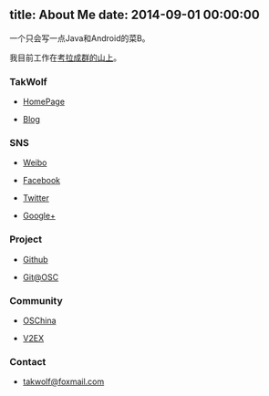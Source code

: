 title: About Me
date: 2014-09-01 00:00:00
---

一个只会写一点Java和Android的菜B。

我目前工作在[考拉成群的山上](http://coloshine.com)。

### TakWolf ###

- [HomePage](http://takwolf.com)

- [Blog](http://blog.takwolf.com)

### SNS ###

- [Weibo](http://weibo.com/takwolf)

- [Facebook](https://www.facebook.com/hero.takwolf)

- [Twitter](https://twitter.com/takgdx)

- [Google+](https://plus.google.com/u/0/101562106204171844130/posts)

### Project ###

- [Github](https://github.com/takwolf)

- [Git@OSC](http://git.oschina.net/takwolf)

### Community ###

- [OSChina](http://my.oschina.net/takwolf)

- [V2EX](http://v2ex.com/member/TakWolf)

### Contact ###

- [takwolf@foxmail.com](mailto:takwolf@foxmail.com)

